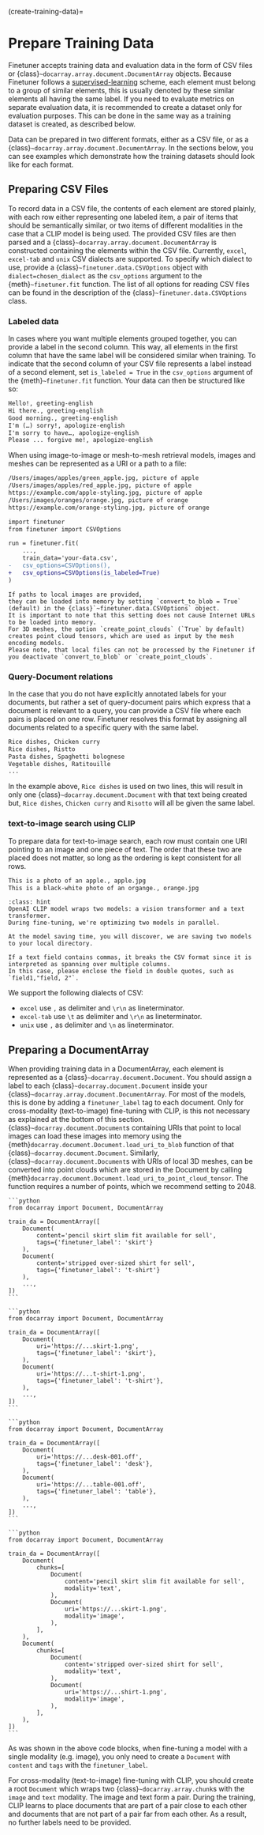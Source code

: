 (create-training-data)=
# Prepare Training Data

Finetuner accepts training data and evaluation data in the form of CSV files 
or {class}`~docarray.array.document.DocumentArray` objects.
Because Finetuner follows a [supervised-learning](https://en.wikipedia.org/wiki/Supervised_learning) scheme, each element must belong to a group of similar elements,
this is usually denoted by these similar elements all having the same label. 
If you need to evaluate metrics on separate evaluation data, it is recommended to create a dataset only for evaluation purposes. This can be done in the same way as a training dataset is created, as described below.

Data can be prepared in two different formats, either as a CSV file, or as a {class}`~docarray.array.document.DocumentArray`. In the sections below, you can see examples which demonstrate how the training datasets should look like for each format.

## Preparing CSV Files

To record data in a CSV file, the contents of each element are stored plainly, with each row either representing one labeled item, 
a pair of items that should be semantically similar, or two items of different modalities in the case that a CLIP model is being used.
The provided CSV files are then parsed and a {class}`~docarray.array.document.DocumentArray` is constructed containing the elements within the CSV file.
Currently, `excel`, `excel-tab` and `unix` CSV dialects are supported.
To specify which dialect to use, provide a {class}`~finetuner.data.CSVOptions` object with `dialect=chosen_dialect` as the `csv_options` argument to the {meth}`~finetuner.fit` function.
The list of all options for reading CSV files can be found in the description of the {class}`~finetuner.data.CSVOptions` class.

### Labeled data
In cases where you want multiple elements grouped together, you can provide a label in the second column. This way, all elements in the first column that have the same label will be considered similar when training. To indicate that the second column of your CSV file represents a label instead of a second element, set `is_labeled = True` in the `csv_options` argument of the {meth}`~finetuner.fit` function. Your data can then be structured like so:

```markdown
Hello!, greeting-english
Hi there., greeting-english
Good morning., greeting-english
I'm (…) sorry!, apologize-english
I'm sorry to have…, apologize-english
Please ... forgive me!, apologize-english
```

When using image-to-image or mesh-to-mesh retrieval models, images and meshes can be represented as a URI or a path to a file:

```markdown
/Users/images/apples/green_apple.jpg, picture of apple
/Users/images/apples/red_apple.jpg, picture of apple
https://example.com/apple-styling.jpg, picture of apple
/Users/images/oranges/orange.jpg, picture of orange
https://example.com/orange-styling.jpg, picture of orange
```

```diff
import finetuner
from finetuner import CSVOptions

run = finetuner.fit(
    ...,
    train_data='your-data.csv',
-   csv_options=CSVOptions(),
+   csv_options=CSVOptions(is_labeled=True)
)
```

```{important} 
If paths to local images are provided,
they can be loaded into memory by setting `convert_to_blob = True` (default) in the {class}`~finetuner.data.CSVOptions` object.
It is important to note that this setting does not cause Internet URLs to be loaded into memory.
For 3D meshes, the option `create_point_clouds` (`True` by default) creates point cloud tensors, which are used as input by the mesh encoding models.
Please note, that local files can not be processed by the Finetuner if you deactivate `convert_to_blob` or `create_point_clouds`.
```


### Query-Document relations
In the case that you do not have explicitly annotated labels for your documents, but rather a set of query-document pairs which express that a document is relevant to a query, 
you can provide a CSV file where each pairs is placed on one row.
Finetuner resolves this format by assigning all documents related to a specific query with the same label.

```markdown
Rice dishes, Chicken curry
Rice dishes, Ristto
Pasta dishes, Spaghetti bolognese
Vegetable dishes, Ratitouille
...
```
In the example above, `Rice dishes` is used on two lines, this will result in only one {class}`~docarray.document.Document` with that text being created but,
`Rice dishes`, `Chicken curry` and `Risotto` will all be given the same label.

### text-to-image search using CLIP
To prepare data for text-to-image search, each row must contain one URI pointing to an image and one piece of text. The order that these two are placed does not matter, so long as the ordering is kept consistent for all rows.

```markdown
This is a photo of an apple., apple.jpg
This is a black-white photo of an organge., orange.jpg
```

```{admonition} CLIP model explained
:class: hint
OpenAI CLIP model wraps two models: a vision transformer and a text transformer.
During fine-tuning, we're optimizing two models in parallel.

At the model saving time, you will discover, we are saving two models to your local directory. 
```

```{important} 
If a text field contains commas, it breaks the CSV format since it is interpreted as spanning over multiple columns.
In this case, please enclose the field in double quotes, such as `field1,"field, 2"`.
```

We support the following dialects of CSV:

+ `excel` use `,` as delimiter and `\r\n` as lineterminator.
+ `excel-tab` use `\t` as delimiter and `\r\n` as lineterminator.
+ `unix` use `,` as delimiter and `\n` as lineterminator.


## Preparing a DocumentArray
When providing training data in a DocumentArray, each element is represented as a {class}`~docarray.document.Document`. You should assign a label to each {class}`~docarray.document.Document` inside your {class}`~docarray.array.document.DocumentArray`.
For most of the models, this is done by adding a `finetuner_label` tag to each document.
Only for cross-modality (text-to-image) fine-tuning with CLIP, is this not necessary as explained at the bottom of this section.
{class}`~docarray.document.Document`s containing URIs that point to local images can load these images into memory using the {meth}`docarray.document.Document.load_uri_to_blob` function of that {class}`~docarray.document.Document`.
Similarly, {class}`~docarray.document.Document`s with URIs of local 3D meshes, can be converted into point clouds which are stored in the Document by calling {meth}`docarray.document.Document.load_uri_to_point_cloud_tensor`.
The function requires a number of points, which we recommend setting to 2048.


````{tab} text-to-text search
```python
from docarray import Document, DocumentArray

train_da = DocumentArray([
    Document(
        content='pencil skirt slim fit available for sell',
        tags={'finetuner_label': 'skirt'}
    ),
    Document(
        content='stripped over-sized shirt for sell',
        tags={'finetuner_label': 't-shirt'}
    ),
    ...,
])
```
````
````{tab} image-to-image search
```python
from docarray import Document, DocumentArray

train_da = DocumentArray([
    Document(
        uri='https://...skirt-1.png',
        tags={'finetuner_label': 'skirt'},
    ),
    Document(
        uri='https://...t-shirt-1.png',
        tags={'finetuner_label': 't-shirt'},
    ),
    ...,
])
```
````
````{tab} mesh-to-mesh search
```python
from docarray import Document, DocumentArray

train_da = DocumentArray([
    Document(
        uri='https://...desk-001.off',
        tags={'finetuner_label': 'desk'},
    ),
    Document(
        uri='https://...table-001.off',
        tags={'finetuner_label': 'table'},
    ),
    ...,
])
```
````
````{tab} text-to-image search on CLIP
```python
from docarray import Document, DocumentArray

train_da = DocumentArray([
    Document(
        chunks=[
            Document(
                content='pencil skirt slim fit available for sell',
                modality='text',
            ),
            Document(
                uri='https://...skirt-1.png',
                modality='image',
            ),
        ],
    ),
    Document(
        chunks=[
            Document(
                content='stripped over-sized shirt for sell',
                modality='text',
            ),
            Document(
                uri='https://...shirt-1.png',
                modality='image',
            ),
        ],
    ),
])
```
````

As was shown in the above code blocks,
when fine-tuning a model with a single modality (e.g. image),
you only need to create a `Document` with `content` and `tags` with the `finetuner_label`.

For cross-modality (text-to-image) fine-tuning with CLIP,
you should create a root `Document` which wraps two {class}`~docarray.array.chunk`s with the `image` and `text` modality.
The image and text form a pair.
During the training, CLIP learns to place documents that are part of a pair close to
each other and documents that are not part of a pair far from each other.
As a result, no further labels need to be provided.
